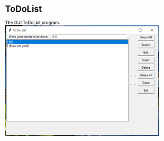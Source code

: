 # ToDoList
The GUI ToDoList program.
![image from ToDoList user interface](https://github.com/PAIREN1383/ToDoList/blob/main/ToDoList_png.PNG)
